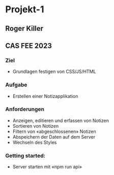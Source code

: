 # Projekt-1

## Roger Killer

## CAS FEE 2023

### Ziel

- Grundlagen festigen von CSS/JS/HTML

### Aufgabe

- Erstellen einer Notizapplikation

### Anforderungen

- Anzeigen, editieren und erfassen von Notizen
- Sortieren von Notizen
- Filtern von «abgeschlossenen» Notizen
- Abspeichern der Daten auf dem Server
- Wechseln des Styles

### Getting started:

- Server starten mit «npm run api»
